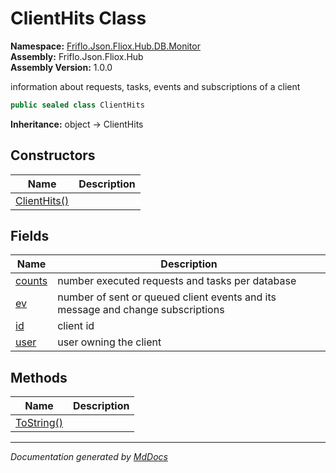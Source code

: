 ﻿<!--  
  <auto-generated>   
    The contents of this file were generated by a tool.  
    Changes to this file may be list if the file is regenerated  
  </auto-generated>   
-->

# ClientHits Class

**Namespace:** [Friflo.Json.Fliox.Hub.DB.Monitor](../index.md)  
**Assembly:** Friflo.Json.Fliox.Hub  
**Assembly Version:** 1.0.0

information about requests, tasks, events and subscriptions of a client

```csharp
public sealed class ClientHits
```

**Inheritance:** object → ClientHits

## Constructors

| Name                                  | Description |
| ------------------------------------- | ----------- |
| [ClientHits()](constructors/index.md) |             |

## Fields

| Name                       | Description                                                                     |
| -------------------------- | ------------------------------------------------------------------------------- |
| [counts](fields/counts.md) | number executed requests and tasks per database                                 |
| [ev](fields/ev.md)         | number of sent or queued client events and its message and change subscriptions |
| [id](fields/id.md)         | client id                                                                       |
| [user](fields/user.md)     | user owning the client                                                          |

## Methods

| Name                              | Description |
| --------------------------------- | ----------- |
| [ToString()](methods/ToString.md) |             |

___

*Documentation generated by [MdDocs](https://github.com/ap0llo/mddocs)*
